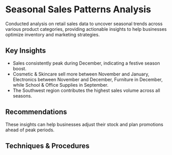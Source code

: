 # Seasonal Sales Patterns Analysis
Conducted analysis on retail sales data to uncover seasonal trends across various product categories, providing actionable insights to help businesses optimize inventory and marketing strategies.

## Key Insights
- Sales consistently peak during December, indicating a festive season boost.
- Cosmetic & Skincare sell more between November and January, Electronics between November and December, Furniture in December, while School & Office Supplies in September.
- The Southwest region contributes the highest sales volume across all seasons.

## Recommendations
These insights can help businesses adjust their stock and plan promotions ahead of peak periods.

## Techniques & Procedures
